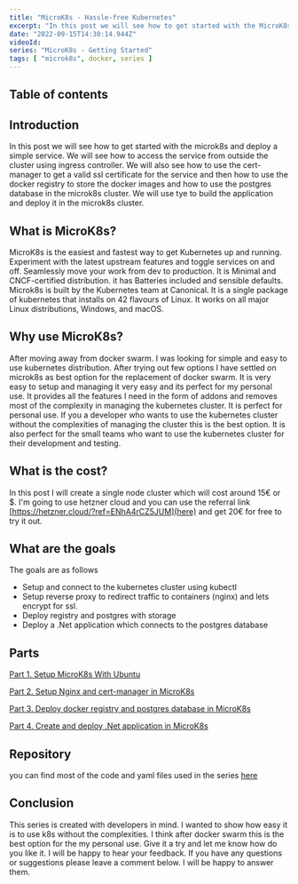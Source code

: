 ```yaml
---
title: "MicroK8s - Hassle-free Kubernetes"
excerpt: "In this post we will see how to get started with the MicroK8s Kubernetes distribution."
date: "2022-09-15T14:30:14.944Z"
videoId: 
series: "MicroK8s - Getting Started"
tags: [ "microk8s", docker, series ]
---
```


## Table of contents

## Introduction

In this post we will see how to get started with the microk8s and deploy a simple service. We will see how to access the service from outside the cluster using ingress controller. We will also see how to use the cert-manager to get a valid ssl certificate for the service and then how to use the docker registry to store the docker images and how to use the postgres database in the microk8s cluster. We will use tye to build the application and deploy it in the microk8s cluster.

## What is MicroK8s?

MicroK8s is the easiest and fastest way to get Kubernetes up and running. Experiment with the latest upstream features and toggle services on and off. Seamlessly move your work from dev to production. It is Minimal and CNCF-certified distribution. it has Batteries included and sensible defaults. Microk8s is built by the Kubernetes team at Canonical. It is a single package of kubernetes that installs on 42 flavours of Linux. It works on all major Linux distributions, Windows, and macOS.

## Why use MicroK8s?

After moving away from docker swarm. I was looking for simple and easy to use kubernetes distribution. After trying out few options I have settled on microk8s as best option for the replacement of docker swarm. It is very easy to setup and managing it very easy and its perfect for my personal use. It provides all the features I need in the form of addons and removes most of the complexity in managing the kubernetes cluster. It is perfect for personal use. If you a developer who wants to use the kubernetes cluster without the complexities of managing the cluster this is the best option. It is also perfect for the small teams who want to use the kubernetes cluster for their development and testing.

## What is the cost?

In this post I will create a single node cluster which will cost around 15€ or $. I'm going to use hetzner cloud and you can use the referral link [https://hetzner.cloud/?ref=ENhA4rCZ5JUM](here) and get 20€ for free to try it out.

## What are the goals

The goals are as follows

- Setup and connect to the kubernetes cluster using kubectl
- Setup reverse proxy to redirect traffic to containers (nginx) and lets encrypt for ssl.
- Deploy registry and postgres with storage
- Deploy a .Net application which connects to the postgres database

## Parts

[Part 1. Setup MicroK8s With Ubuntu](/posts/setup-micro-k8s-with-ubuntu)

[Part 2. Setup Nginx and cert-manager in MicroK8s](/posts/setup-nginx-and-cert-manager-in-micro-k8s)

[Part 3. Deploy docker registry and postgres database in MicroK8s](/posts/deploy-docker-registry-and-postgres-database-in-micro-k8s)

[Part 4. Create and deploy .Net application in MicroK8s](/posts/create-and-deploy-dotnet-application-in-micro-k8s)

## Repository

you can find most of the code and yaml files used in the series [here](https://github.com/antosubash/microk8s-hetzner-deployment)

## Conclusion

This series is created with developers in mind. I wanted to show how easy it is to use k8s without the complexities. I think after docker swarm this is the best option for the my personal use. Give it a try and let me know how do you like it. I will be happy to hear your feedback. If you have any questions or suggestions please leave a comment below. I will be happy to answer them.

